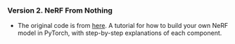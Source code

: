 ### Version 2. NeRF From Nothing
* The original code is from [here](https://towardsdatascience.com/its-nerf-from-nothing-build-a-vanilla-nerf-with-pytorch-7846e4c45666).
A tutorial for how to build your own NeRF model in PyTorch, with step-by-step explanations of each component.






